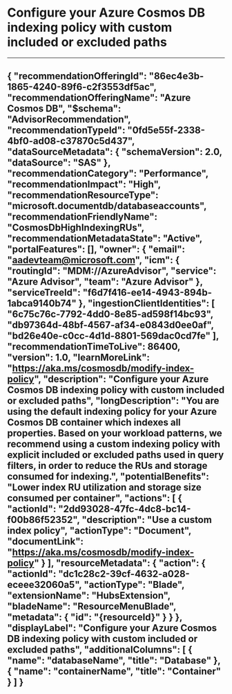 <properties
    pageTitle="Configure your Azure Cosmos DB indexing policy with custom included or excluded paths"
    description="Configure your Azure Cosmos DB indexing policy with custom included or excluded paths"
    authors="aadevteam"
    ms.author="aadevteam"
    articleId="0fd5e55f-2338-4bf0-ad08-c37870c5d437_Public"
    selfHelpType="advisorRecommendationMetadata"
    cloudEnvironments="Public"
/>
# Configure your Azure Cosmos DB indexing policy with custom included or excluded paths
---
{
  "recommendationOfferingId": "86ec4e3b-1865-4240-89f6-c2f3553df5ac",
  "recommendationOfferingName": "Azure Cosmos DB",
  "$schema": "AdvisorRecommendation",
  "recommendationTypeId": "0fd5e55f-2338-4bf0-ad08-c37870c5d437",
  "dataSourceMetadata": {
    "schemaVersion": 2.0,
    "dataSource": "SAS"
  },
  "recommendationCategory": "Performance",
  "recommendationImpact": "High",
  "recommendationResourceType": "microsoft.documentdb/databaseaccounts",
  "recommendationFriendlyName": "CosmosDbHighIndexingRUs",
  "recommendationMetadataState": "Active",
  "portalFeatures": [],
  "owner": {
    "email": "aadevteam@microsoft.com",
    "icm": {
      "routingId": "MDM://AzureAdvisor",
      "service": "Azure Advisor",
      "team": "Azure Advisor"
    },
    "serviceTreeId": "f6d7f416-ee14-4943-894b-1abca9140b74"
  },
  "ingestionClientIdentities": [
    "6c75c76c-7792-4dd0-8e85-ad598f14bc93",
    "db97364d-48bf-4567-af34-e0843d0ee0af",
    "bd26e40e-c0cc-4d1d-8801-569dac0cd7fe"
  ],
  "recommendationTimeToLive": 86400,
  "version": 1.0,
  "learnMoreLink": "https://aka.ms/cosmosdb/modify-index-policy",
  "description": "Configure your Azure Cosmos DB indexing policy with custom included or excluded paths",
  "longDescription": "You are using the default indexing policy for your Azure Cosmos DB container which indexes all properties. Based on your workload patterns, we recommend using a custom indexing policy with explicit included or excluded paths used in query filters, in order to reduce the RUs and storage consumed for indexing.",
  "potentialBenefits": "Lower index RU utilization and storage size consumed per container",
  "actions": [
    {
      "actionId": "2dd93028-47fc-4dc8-bc14-f00b86f52352",
      "description": "Use a custom index policy",
      "actionType": "Document",
      "documentLink": "https://aka.ms/cosmosdb/modify-index-policy"
    }
  ],
  "resourceMetadata": {
    "action": {
      "actionId": "dc1c28c2-39cf-4632-a028-eceee32060a5",
      "actionType": "Blade",
      "extensionName": "HubsExtension",
      "bladeName": "ResourceMenuBlade",
      "metadata": {
        "id": "{resourceId}"
      }
    }
  },
  "displayLabel": "Configure your Azure Cosmos DB indexing policy with custom included or excluded paths",
  "additionalColumns": [
    {
      "name": "databaseName",
      "title": "Database"
    },
    {
      "name": "containerName",
      "title": "Container"
    }
  ]
}
---
